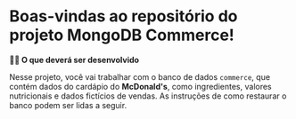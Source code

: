 # Boas-vindas ao repositório do projeto MongoDB Commerce!

  <strong>👨‍💻 O que deverá ser desenvolvido</strong>

  Nesse projeto, você vai trabalhar com o banco de dados `commerce`, que contém dados do cardápio do **McDonald's**, como ingredientes, valores nutricionais e dados fictícios de vendas. As instruções de como restaurar o banco podem ser lidas a seguir.